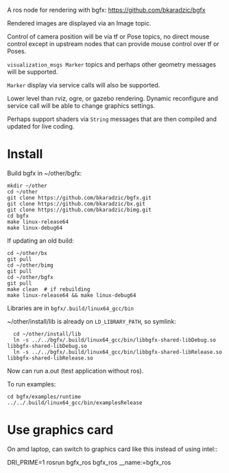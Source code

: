 

A ros node for rendering with bgfx: https://github.com/bkaradzic/bgfx

Rendered images are displayed via an Image topic.

Control of camera position will be via tf or Pose topics,
no direct mouse control except in upstream nodes that can provide mouse control over tf or Poses.

`visualization_msgs Marker` topics and perhaps other geometry messages will be supported.

`Marker` display via service calls will also be supported.

Lower level than rviz, ogre, or gazebo rendering.
Dynamic reconfigure and service call will be able to change graphics settings.

Perhaps support shaders via `String` messages that are then compiled and updated for live coding.


# Install

Build bgfx in ~/other/bgfx:

```
mkdir ~/other
cd ~/other
git clone https://github.com/bkaradzic/bgfx.git
git clone https://github.com/bkaradzic/bx.git
git clone https://github.com/bkaradzic/bimg.git
cd bgfx
make linux-release64
make linux-debug64
```

If updating an old build:

```
cd ~/other/bx
git pull
cd ~/other/bimg
git pull
cd ~/other/bgfx
git pull
make clean  # if rebuilding
make linux-release64 && make linux-debug64
```

Libraries are in `bgfx/.build/linux64_gcc/bin`

~/other/install/lib is already on `LD_LIBRARY_PATH`, so symlink:

```
  cd ~/other/install/lib
  ln -s ../../bgfx/.build/linux64_gcc/bin/libbgfx-shared-libDebug.so libbgfx-shared-libDebug.so
  ln -s ../../bgfx/.build/linux64_gcc/bin/libbgfx-shared-libRelease.so libbgfx-shared-libRelease.so
```

Now can run a.out (test application without ros).

To run examples:

```
cd bgfx/examples/runtime
../../.build/linux64_gcc/bin/examplesRelease
```

# Use graphics card

On amd laptop, can switch to graphics card like this instead of using intel::

  DRI_PRIME=1 rosrun bgfx_ros bgfx_ros __name:=bgfx_ros
